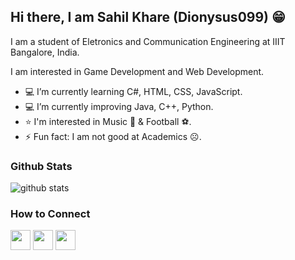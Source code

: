 ## Hi there, I am Sahil Khare (Dionysus099) 😁

I am a student of Eletronics and Communication Engineering at IIIT Bangalore, India.

I am interested in Game Development and Web Development.

- 💻 I’m currently learning C#, HTML, CSS, JavaScript.
- 💻 I’m currently improving Java, C++, Python.
- ⭐ I'm interested in Music 🎼 & Football ⚽.
- ⚡ Fun fact: I am not good at Academics ☹.


###   Github Stats

![github stats](https://github-readme-stats.vercel.app/api?username=Dionysus099)

###   How to Connect

<img height="32" width="32" src="https://cdn.jsdelivr.net/npm/simple-icons@v3/icons/github.svg" />
<img height="32" width="32" src="https://cdn.jsdelivr.net/npm/simple-icons@v3/icons/facebook.svg" />
<img height="32" width="32" src="https://cdn.jsdelivr.net/npm/simple-icons@v3/icons/instagram.svg" />
